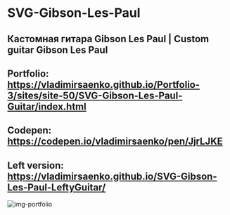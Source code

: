 # SVG-Gibson-Les-Paul

## Кастомная гитара Gibson Les Paul | Custom guitar Gibson Les Paul

## Portfolio: https://vladimirsaenko.github.io/Portfolio-3/sites/site-50/SVG-Gibson-Les-Paul-Guitar/index.html

## Codepen: https://codepen.io/vladimirsaenko/pen/JjrLJKE

## Left version: https://vladimirsaenko.github.io/SVG-Gibson-Les-Paul-LeftyGuitar/

![img-portfolio](https://user-images.githubusercontent.com/56477695/153874664-9966f45e-1b8b-4fd3-821f-0d382da38f4f.jpg)
